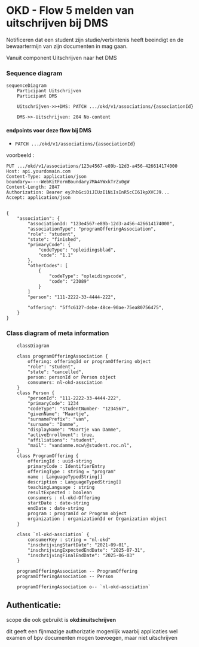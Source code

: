 # OKD - Flow 5 melden van uitschrijven bij DMS
Notificeren dat een student zijn studie/verbintenis heeft beeindigt en de bewaartermijn van zijn documenten in mag gaan.

Vanuit component Uitschrijven naar het DMS



### Sequence diagram 
```mermaid
sequenceDiagram
    Participant Uitschrijven
    Participant DMS

    Uitschrijven->>+DMS: PATCH .../okd/v1/associations/{associationId}

    DMS->>-Uitschrijven: 204 No-content

```
#### endpoints voor deze flow bij DMS
- `PATCH .../okd/v1/associations/{associationId}`

voorbeeld :
```
PUT .../okd/v1/associations/123e4567-e89b-12d3-a456-426614174000
Host: api.yourdomain.com
Content-Type: application/json
boundary=----WebKitFormBoundary7MA4YWxkTrZu0gW
Content-Length: 2847
Authorization: Bearer eyJhbGciOiJIUzI1NiIsInR5cCI6IkpXVCJ9...
Accept: application/json


{
    "association": {
        "associationId: "123e4567-e89b-12d3-a456-426614174000",
        "associationType": "programOfferingAssociation",
        "role": "student",
        "state": "finished",
        "primaryCode": {
            "codeType": "opleidingsblad",
            "code": "1.1"
        },
        "otherCodes": [
            {
                "codeType": "opleidingscode",
                "code": "23089"
            }
        ]
        "person": "111-2222-33-4444-222",
 
        "offering": "5ffc6127-debe-48ce-90ae-75ea80756475",
    }
}
```

### Class diagram of meta information
```mermaid
	classDiagram

    class programOfferingAssociation {
        offering: offeringId or programOffering object
        "role": "student",
        "state": "cancelled",
        person: personId or Person object
        comsumers: nl-okd-assciation
    }
    class Person {
        "personId": "111-2222-33-4444-222",
        "primaryCode": 1234
        "codeType": "studentNumber- "1234567",
        "givenName": "Maartje",
        "surnamePrefix": "van",
        "surname": "Damme",
        "displayName": "Maartje van Damme",
        "activeEnrollment": true,
        "affiliations": "student",
        "mail": "vandamme.mcw\@student.roc.nl",
    }
    class ProgramOffering {
        offeringId : uuid-string
        primaryCode : IdentifierEntry
        offeringType : string = "program"
        name : LanguageTypedString[]
        description : LanguageTypedString[]
        teachingLanguage : string
        resultExpected : boolean
        consumers : nl-okd-Offering
        startDate : date-string
        endDate : date-string
        program : programId or Program object
        organization : organizationId or Organization object
    }

    class `nl-okd-assciation` {
        consumerKey : string = "nl-okd"
        "inschrijvingStartDate": "2021-09-01", 
        "inschrijvingExpectedEndDate": "2025-07-31",
        "inschrijvingFinalEndDate": "2025-06-03"
    }

    programOfferingAssociation -- ProgramOffering
    programOfferingAssociation -- Person

    programOfferingAssociation o-- `nl-okd-assciation`

```

## Authenticatie:
scope die ook gebruikt is **okd:inuitschrijven**

dit geeft een fijnmazige authorizatie mogenlijk waarbij applicaties wel examen of bpv documenten mogen toevoegen, maar niet uitschrijven
